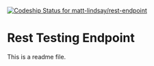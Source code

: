 [ ![Codeship Status for matt-lindsay/rest-endpoint](https://app.codeship.com/projects/646d2b30-fdc1-0134-eab4-1aa2768960b8/status?branch=master)](https://app.codeship.com/projects/212104)

# Rest Testing Endpoint

This is a readme file.
